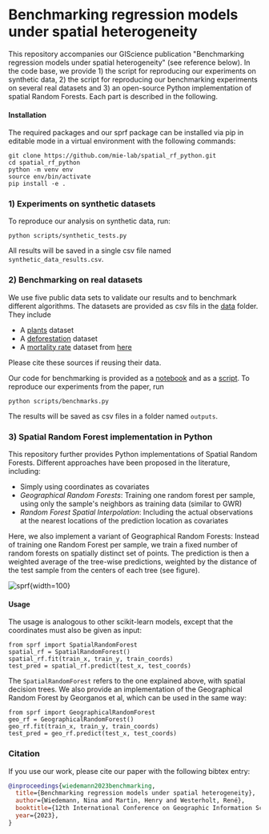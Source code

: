 # Benchmarking regression models under spatial heterogeneity 

This repository accompanies our GIScience publication "Benchmarking regression models under spatial heterogeneity" (see reference below). In the code base, we provide 1) the script for reproducing our experiments on synthetic data, 2) the script for reproducing our benchmarking experiments on several real datasets and 3) an open-source Python implementation of spatial Random Forests. Each part is described in the following.

#### Installation

The required packages and our sprf package can be installed via pip in editable mode in a virtual environment with the following commands:
```
git clone https://github.com/mie-lab/spatial_rf_python.git
cd spatial_rf_python
python -m venv env
source env/bin/activate
pip install -e .
````

### 1) Experiments on synthetic datasets

To reproduce our analysis on synthetic data, run:
```
python scripts/synthetic_tests.py
```
All results will be saved in a single csv file named `synthetic_data_results.csv`.

### 2) Benchmarking on real datasets

We use five public data sets to validate our results and to benchmark different algorithms. The datasets are provided as csv fils in the [data](data) folder. They include
* A [plants](https://github.com/BlasBenito/spatialRF/blob/main/data/plant_richness_df.rda) dataset
* A [deforestation](https://github.com/FSantosCodes/GWRFC/tree/master/data) dataset
* A [mortality rate](https://www.dropbox.com/s/lrz6og0ld2m64df/Data_GWR.7z?dl=0) dataset from [here](https://zia207.github.io/geospatial-r-github.io/geographically-wighted-random-forest.html)

Please cite these sources if reusing their data.

Our code for benchmarking is provided as a [notebook](benchmarks.ipynb) and as a [script](scripts/benchmarks.py). To reproduce our experiments from the paper, run
```
python scripts/benchmarks.py
```
The results will be saved as csv files in a folder named `outputs`.

### 3) Spatial Random Forest implementation in Python

This repository further provides Python implementations of Spatial Random Forests. Different approaches have been proposed in the literature, including:
* Simply using coordinates as covariates
* *Geographical Random Forests*: Training one random forest per sample, using only the sample's neighbors as training data (similar to GWR)
* *Random Forest Spatial Interpolation*: Including the actual observations at the nearest locations of the prediction location as covariates

Here, we also implement a variant of Geographical Random Forests: Instead of training one Random Forest per sample, we train a fixed number of random forests on spatially distinct set of points. The prediction is then a weighted average of the tree-wise predictions, weighted by the distance of the test sample from the centers of each tree (see figure).

![sprf](assets/sprf.png){width=100}

#### Usage

The usage is analogous to other scikit-learn models, except that the coordinates must also be given as input:
```
from sprf import SpatialRandomForest
spatial_rf = SpatialRandomForest()
spatial_rf.fit(train_x, train_y, train_coords)
test_pred = spatial_rf.predict(test_x, test_coords)
```

The  `SpatialRandomForest` refers to the one explained above, with spatial decision trees. We also provide an implementation of the Geographical Random Forest by Georganos et al, which can be used in the same way:

```
from sprf import GeographicalRandomForest
geo_rf = GeographicalRandomForest()
geo_rf.fit(train_x, train_y, train_coords)
test_pred = geo_rf.predict(test_x, test_coords)
```



### Citation

If you use our work, please cite our paper with the following bibtex entry:

```bib
@inproceedings{wiedemann2023benchmarking,
  title={Benchmarking regression models under spatial heterogeneity},
  author={Wiedemann, Nina and Martin, Henry and Westerholt, René},
  booktitle={12th International Conference on Geographic Information Science (GIScience 2023)},
  year={2023},
}
```
